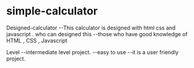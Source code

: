 # simple-calculator
Designed-calculator
--This calculator is designed with html css and javascript . 
who can designed this
--those who have good knowledge of HTML , CSS , Javascript

Level
--intermediate level project.
--easy to use
--it is a user friendly project.
